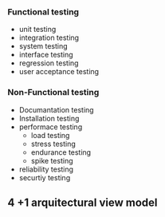 ### Functional testing
- unit testing
- integration testing
- system testing
- interface testing
- regression testing
- user acceptance testing

### Non-Functional testing
- Documantation testing
- Installation testing
- performace testing
	- load testing
	- stress testing
	- endurance testing
	- spike testing
- reliability testing
- securtiy testing

## 4 +1 arquitectural view model
